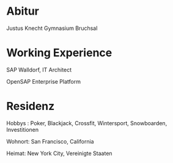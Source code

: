 # Abitur

Justus Knecht Gymnasium Bruchsal 

# Working Experience 

SAP Walldorf, IT Architect 

OpenSAP Enterprise Platform 


# Residenz 

Hobbys : Poker, Blackjack, Crossfit, Wintersport, Snowboarden, Investitionen

Wohnort: San Francisco, California 

Heimat: New York City, Vereinigte Staaten
